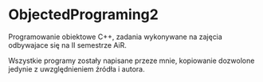 # ObjectedPrograming2

Programowanie obiektowe C++, zadania wykonywane na zajęcia odbywajace się na II semestrze AiR.

Wszystkie programy zostały napisane przeze mnie, kopiowanie dozwolone jedynie z uwzględnieniem źródła i autora.
